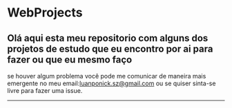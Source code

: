 # WebProjects

Olá aqui esta meu repositorio com alguns dos projetos de estudo que eu encontro por ai para fazer ou que eu mesmo faço 
---
se houver algum problema você pode me comunicar de maneira mais emergente no meu email:luanponick.sz@gmail.com ou se quiser sinta-se livre para fazer uma issue.

---
